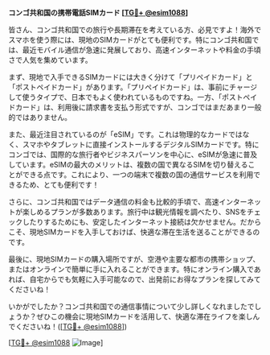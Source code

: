 **コンゴ共和国の携帯電話SIMカード [[TG💪+ @esim1088](https://t.me/s/esim1088)]**

皆さん、コンゴ共和国での旅行や長期滞在を考えている方、必見ですよ！海外でスマホを使う際には、現地のSIMカードがとても便利です。特にコンゴ共和国では、最近モバイル通信が急速に発展しており、高速インターネットや料金の手頃さで人気を集めています。

まず、現地で入手できるSIMカードには大きく分けて「プリペイドカード」と「ポストペイドカード」があります。「プリペイドカード」は、事前にチャージして使うタイプで、日本でもよく使われているものですね。一方、「ポストペイドカード」は、利用後に請求書を支払う形式ですが、コンゴではまだあまり一般的ではありません。

また、最近注目されているのが「eSIM」です。これは物理的なカードではなく、スマホやタブレットに直接インストールするデジタルSIMカードです。特にコンゴでは、国際的な旅行者やビジネスパーソンを中心に、eSIMが急速に普及しています。eSIMの最大のメリットは、複数の国で異なるSIMを切り替えることができる点です。これにより、一つの端末で複数の国の通信サービスを利用できるため、とても便利です！

さらに、コンゴ共和国ではデータ通信の料金も比較的手頃で、高速インターネットが楽しめるプランが多数あります。旅行中は観光情報を調べたり、SNSをチェックしたりするためにも、安定したインターネット接続は欠かせません。だからこそ、現地SIMカードを入手しておけば、快適な滞在生活を送ることができるのです。

最後に、現地SIMカードの購入場所ですが、空港や主要な都市の携帯ショップ、またはオンラインで簡単に手に入れることができます。特にオンライン購入であれば、自宅からでも気軽に入手可能なので、出発前にお得なプランを探してみてくださいね！

いかがでしたか？コンゴ共和国での通信事情について少し詳しくなれましたでしょうか？ぜひこの機会に現地SIMカードを活用して、快適な滞在ライフを楽しんでくださいね！([[TG💪+ @esim1088](https://t.me/s/esim1088)])

[[TG💪+ @esim1088](https://t.me/s/esim1088) ![Image](https://i.postimg.cc/Y0z9fWf4/image.png)]